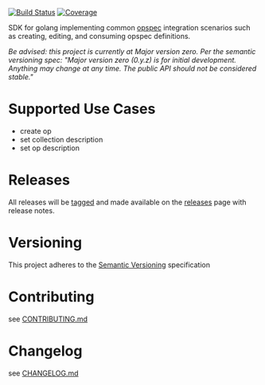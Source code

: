 [![Build Status](https://travis-ci.org/opspec-io/sdk-golang.svg?branch=master)](https://travis-ci.org/opspec-io/sdk-golang)
[![Coverage](https://codecov.io/gh/opspec-io/sdk-golang/branch/master/graph/badge.svg)](https://codecov.io/gh/opspec-io/sdk-golang)

SDK for golang implementing common [opspec](http://opspec.io)
integration scenarios such as creating, editing, and consuming opspec
definitions.

*Be advised: this project is currently at Major version zero. Per the
semantic versioning spec: "Major version zero (0.y.z) is for initial
development. Anything may change at any time. The public API should not
be considered stable."*

# Supported Use Cases

- create op
- set collection description
- set op description

# Releases

All releases will be
[tagged](https://github.com/opspec-io/sdk-golang/tags) and made
available on the
[releases](https://github.com/opspec-io/sdk-golang/releases) page with
release notes.

# Versioning

This project adheres to the [Semantic Versioning](http://semver.org/)
specification

# Contributing

see [CONTRIBUTING.md](CONTRIBUTING.md)

# Changelog

see [CHANGELOG.md](CHANGELOG.md)
